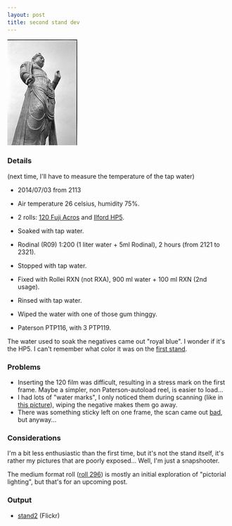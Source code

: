 ```yaml
---
layout: post
title: second stand dev
---
```


<img
  class="top-left"
  src="/images/statue.jpg"
/>

### Details

(next time, I'll have to measure the temperature of the tap water)

* 2014/07/03 from 2113
* Air temperature 26 celsius, humidity 75%.
* 2 rolls: [120 Fuji Acros](https://www.flickr.com/search/?tags=roll296&sort=date-posted-desc&user_id=48024574%40N00) and [Ilford HP5](https://www.flickr.com/search/?tags=roll292&sort=date-posted-desc&user_id=48024574%40N00).
* Soaked with tap water.
* Rodinal (R09) 1:200 (1 liter water + 5ml Rodinal), 2 hours (from 2121 to 2321).
* Stopped with tap water.
* Fixed with Rollei RXN (not RXA), 900 ml water + 100 ml RXN (2nd usage).
* Rinsed with tap water.
* Wiped the water with one of those gum thinggy.

* Paterson PTP116, with 3 PTP119.

The water used to soak the negatives came out "royal blue". I wonder if it's the HP5. I can't remember what color it was on the [first stand](2014-06-15-first-stand-dev.html).

### Problems

* Inserting the 120 film was difficult, resulting in a stress mark on the first frame. Maybe a simpler, non Paterson-autoload reel, is easier to load...
* I had lots of "water marks", I only noticed them during scanning (like in [this picture](https://www.flickr.com/photos/jmettraux/14390035138/in/photostream/lightbox/)), wiping the negative makes them go away.
* There was something sticky left on one frame, the scan came out [bad](https://www.flickr.com/photos/jmettraux/14576663675/in/photostream/lightbox/), but anyway...

### Considerations

I'm a bit less enthusiastic than the first time, but it's not the stand itself, it's rather my pictures that are poorly exposed... Well, I'm just a snapshooter.

The medium format roll ([roll 296](https://www.flickr.com/search/?tags=roll296&sort=date-posted-desc&user_id=48024574%40N00)) is mostly an initial exploration of "pictorial lighting", but that's for an upcoming post.

### Output

* [stand2](https://www.flickr.com/search/?tags=stand2&sort=date-posted-desc&user_id=48024574%40N00) (Flickr)

